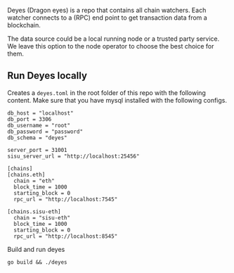 Deyes (Dragon eyes) is a repo that contains all chain watchers. Each watcher connects to a (RPC) end point to get transaction data from a blockchain.

The data source could be a local running node or a trusted party service. We leave this option to the node operator to choose the best choice for them.

## Run Deyes locally

Creates a `deyes.toml` in the root folder of this repo with the following content. Make sure that you have mysql installed with the following configs.

```
db_host = "localhost"
db_port = 3306
db_username = "root"
db_password = "password"
db_schema = "deyes"

server_port = 31001
sisu_server_url = "http://localhost:25456"

[chains]
[chains.eth]
  chain = "eth"
  block_time = 1000
  starting_block = 0
  rpc_url = "http://localhost:7545"

[chains.sisu-eth]
  chain = "sisu-eth"
  block_time = 1000
  starting_block = 0
  rpc_url = "http://localhost:8545"
```

Build and run deyes

```
go build && ./deyes
```
